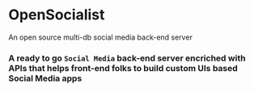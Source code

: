 # OpenSocialist
An open source multi-db social media back-end server

### A ready to go `Social Media` back-end server encriched with APIs that helps front-end folks to build custom UIs based Social Media apps
